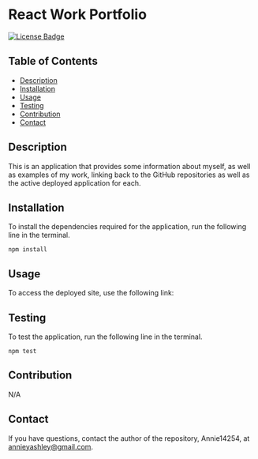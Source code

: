 
# React Work Portfolio
[![License Badge](https://img.shields.io/badge/License-MIT-green.svg)](https://opensource.org/licenses/MIT)

## Table of Contents
- [Description](#Description)
- [Installation](#Installation)
- [Usage](#Usage)
- [Testing](#Testing)
- [Contribution](#Contribution)
- [Contact](#Contact)

## Description
This is an application that provides some information about myself, as well as examples of my work, linking back to the GitHub repositories as well as the active deployed application for each. 

## Installation
To install the dependencies required for the application, run the following line in the terminal.

```
npm install
```

## Usage
To access the deployed site, use the following link:

## Testing
To test the application, run the following line in the terminal.

```
npm test
```

## Contribution
N/A

## Contact
If you have questions, contact the author of the repository, Annie14254, at annieyashley@gmail.com.


